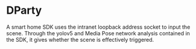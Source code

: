 # DParty
A smart home SDK uses the intranet loopback address socket to input the scene. Through the yolov5 and Media Pose network analysis contained in the SDK, it gives whether the scene is effectively triggered.
